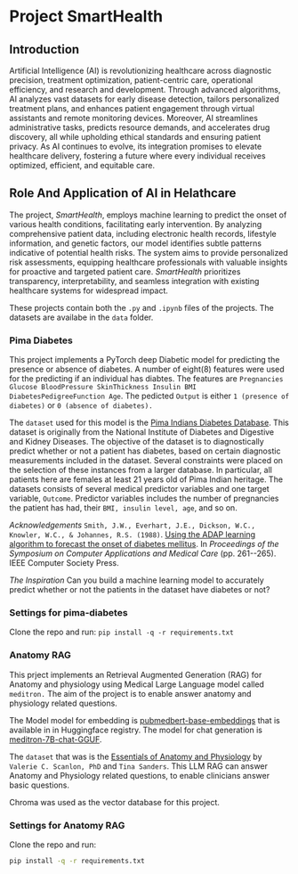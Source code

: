 # Project SmartHealth

## Introduction
Artificial Intelligence (AI) is revolutionizing healthcare across diagnostic precision, treatment optimization, patient-centric care, operational efficiency, and research and development. Through advanced algorithms, AI analyzes vast datasets for early disease detection, tailors personalized treatment plans, and enhances patient engagement through virtual assistants and remote monitoring devices. Moreover, AI streamlines administrative tasks, predicts resource demands, and accelerates drug discovery, all while upholding ethical standards and ensuring patient privacy. As AI continues to evolve, its integration promises to elevate healthcare delivery, fostering a future where every individual receives optimized, efficient, and equitable care.

## Role And Application of AI in Helathcare

The project, *SmartHealth*, employs machine learning to predict the onset of various health conditions, facilitating early intervention. By analyzing comprehensive patient data, including electronic health records, lifestyle information, and genetic factors, our model identifies subtle patterns indicative of potential health risks. The system aims to provide personalized risk assessments, equipping healthcare professionals with valuable insights for proactive and targeted patient care. *SmartHealth* prioritizes transparency, interpretability, and seamless integration with existing healthcare systems for widespread impact.


These projects contain both the `.py` and `.ipynb` files of the projects. The datasets are availabe in the `data` folder.

### Pima Diabetes
This project implements a PyTorch deep Diabetic model for predicting the presence or absence of diabetes. A number of eight(8) features were used for the predicting if an individual has diabtes.
The features are `Pregnancies	Glucose	BloodPressure SkinThickness Insulin BMI DiabetesPedigreeFunction Age`. The pedicted `Output` is either `1 (presence of diabetes)` or `0 (absence of diabetes).`

The `dataset` used for this model is the [Pima Indians Diabetes Database](https://www.kaggle.com/datasets/uciml/pima-indians-diabetes-database). This dataset is originally from the National Institute of Diabetes and Digestive and Kidney Diseases. The objective of the dataset is to diagnostically predict whether or not a patient has diabetes, based on certain diagnostic measurements included in the dataset. Several constraints were placed on the selection of these instances from a larger database. In particular, all patients here are females at least 21 years old of Pima Indian heritage.
The datasets consists of several medical predictor variables and one target variable, `Outcome`. Predictor variables includes the number of pregnancies the patient has had, their `BMI, insulin level, age`, and so on.

*Acknowledgements*
`Smith, J.W., Everhart, J.E., Dickson, W.C., Knowler, W.C., & Johannes, R.S. (1988)`. [Using the ADAP learning algorithm to forecast the onset of diabetes mellitus](http://rexa.info/paper/04587c10a7c92baa01948f71f2513d5928fe8e81). In _Proceedings of the Symposium on Computer Applications and Medical Care_ (pp. 261--265). IEEE Computer Society Press.

*The Inspiration*
Can you build a machine learning model to accurately predict whether or not the patients in the dataset have diabetes or not?

### Settings for pima-diabetes
Clone the repo and run:
`pip install -q -r requirements.txt`


### Anatomy RAG
This prject implements an Retrieval Augmented Generation (RAG) for Anatomy and physiology using Medical Large Language model called `meditron.` The aim of the project is to enable answer anatomy and physiology related questions.

The Model model for embedding is [pubmedbert-base-embeddings](https://huggingface.co/NeuML/pubmedbert-base-embeddings) that is available in in Huggingface registry. The model for chat generation is [meditron-7B-chat-GGUF](https://huggingface.co/TheBloke/meditron-7B-GGUF). 

The `dataset` that was is the [Essentials of Anatomy and Physiology](https://repository.poltekkes-kaltim.ac.id/1144/1/Essentials%20of%20Anatomy%20and%20Physiology%20(%20PDFDrive%20).pdf) by `Valerie C. Scanlon, PhD` and `Tina Sanders`. This LLM RAG can answer Anatomy and Physiology related questions, to enable clinicians answer basic questions.

Chroma was used as the vector database for this project.

### Settings for Anatomy RAG
Clone the repo and run:
```bash
pip install -q -r requirements.txt



